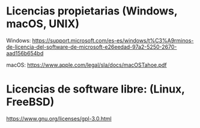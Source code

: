 # Licencias propietarias (Windows, macOS, UNIX)

Windows:
https://support.microsoft.com/es-es/windows/t%C3%A9rminos-de-licencia-del-software-de-microsoft-e26eedad-97a2-5250-2670-aad156b654bd

macOS:
https://www.apple.com/legal/sla/docs/macOSTahoe.pdf

# Licencias de software libre: (Linux, FreeBSD)

https://www.gnu.org/licenses/gpl-3.0.html


